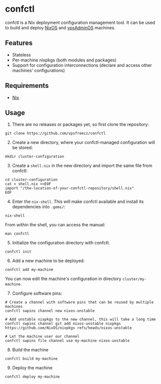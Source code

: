 # confctl
confctl is a Nix deployment configuration management tool. It can be used to
build and deploy [NixOS](https://nixos.org) and [vpsAdminOS](https://vpsadminos.org)
machines.

## Features

* Stateless
* Per-machine nixpkgs (both modules and packages)
* Support for configuration interconnections (declare and access other machines'
  configurations)

## Requirements

* [Nix](https://nixos.org)

## Usage
1. There are no releases or packages yet, so first clone the repository:
```
git clone https://github.com/vpsfreecz/confctl
```

2. Create a new directory, where your confctl-managed configuration will be
stored:

```
mkdir cluster-configuration
```

3. Create a `shell.nix` in the new directory and import the same file
from confctl:
```
cd cluster-configuration
cat > shell.nix <<EOF
import "/the-location-of-your-confctl-repository/shell.nix"
EOF
```

4. Enter the `nix-shell`. This will make confctl available and install its
dependencies into `.gems/`:
```
nix-shell
```

From within the shell, you can access the manual:

```
man confctl
```

5. Initialize the configuration directory with confctl:
```
confctl init
```

6. Add a new machine to be deployed:
```
confctl add my-machine
```

You can now edit the machine's configuration in directory `cluster/my-machine`.

7. Configure software pins:
```
# Create a channel with software pins that can be reused by multiple machines
confctl swpins channel new nixos-unstable

# Add unstable nixpkgs to the new channel, this will take a long time
confctl swpins channel git add nixos-unstable nixpkgs https://github.com/NixOS/nixpkgs refs/heads/nixos-unstable

# Let the machine user our channel
confctl swpins file channel use my-machine nixos-unstable
```

8. Build the machine
```
confctl build my-machine
```

9. Deploy the machine
```
confctl deploy my-machine
```
